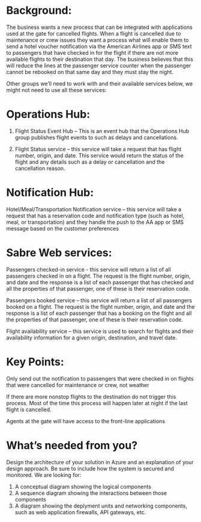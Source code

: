 # Background:

The business wants a new process that can be integrated with applications used at the gate for cancelled flights. When a flight is cancelled due to maintenance or crew issues they want a process what will enable them to send a hotel voucher notification via the American Airlines app or SMS text to passengers that have checked in for the flight if there are not more available flights to their destination that day. The business believes that this will reduce the lines at the passenger service counter when the passenger cannot be rebooked on that same day and they must stay the night.

Other groups we’ll need to work with and their available services below, we might not need to use all these services:

# Operations Hub:

1. Flight Status Event Hub – This is an event hub that the Operations Hub group publishes flight events to such as delays and cancellations.

2. Flight Status service – this service will take a request that has flight number, origin, and date. This service would return the status of the flight and any details such as a delay or cancellation and the cancellation reason.

# Notification Hub:

Hotel/Meal/Transportation Notification service – this service will take a request that has a reservation code and notification type (such as hotel, meal, or transportation) and they handle the push to the AA app or SMS message based on the customer preferences

# Sabre Web services:

Passengers checked-in service - this service will return a list of all passengers checked in on a flight. The request is the flight number, origin, and date and the response is a list of each passenger that has checked and all the properties of that passenger, one of these is their reservation code.



Passengers booked service – this service will return a list of all passengers booked on a flight. The request is the flight number, origin, and date and the response is a list of each passenger that has a booking on the flight and all the properties of that passenger, one of these is their reservation code.

Flight availability service – this service is used to search for flights and their availability information for a given origin, destination, and travel date.



# Key Points:

Only send out the notification to passengers that were checked in on flights that were cancelled for maintenance or crew, not weather

If there are more nonstop flights to the destination do not trigger this process. Most of the time this process will happen later at night if the last flight is cancelled.

Agents at the gate will have access to the front-line applications



# What’s needed from you?

Design the architecture of your solution in Azure and an explanation of your design approach.  Be sure to include how the system is secured and monitored. We are looking for: 

1. A conceptual diagram showing the logical components
2. A sequence diagram showing the interactions between those components
3. A diagram showing the deplyment units and networking components, such as web application firewalls, API gateways, etc.